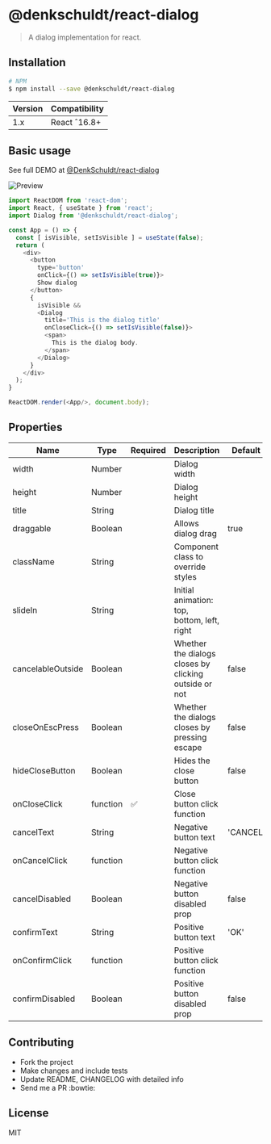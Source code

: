 
# @denkschuldt/react-dialog

> A dialog implementation for react.

## Installation
```bash
# NPM
$ npm install --save @denkschuldt/react-dialog
```
|Version     | Compatibility|
|------------|--------------|
|1.x         | React ˆ16.8+ |

## Basic usage

See full DEMO at [@DenkSchuldt/react-dialog](https://dennyschuldt.com/react-dialog)

<img
  src="./@DenkSchuldt react-dialog.gif"
  alt="Preview"/>

```javascript
import ReactDOM from 'react-dom';
import React, { useState } from 'react';
import Dialog from '@denkschuldt/react-dialog';

const App = () => {
  const [ isVisible, setIsVisible ] = useState(false);
  return (
    <div>
      <button
        type='button'
        onClick={() => setIsVisible(true)}>
        Show dialog
      </button>
      {
        isVisible &&
        <Dialog
          title='This is the dialog title'
          onCloseClick={() => setIsVisible(false)}>
          <span>
            This is the dialog body.
          </span>
        </Dialog>
      }
    </div>
  );
}

ReactDOM.render(<App/>, document.body);

```

## Properties

| Name              | Type     | Required           | Description                                           | Default |
|-------------------|----------|--------------------|-------------------------------------------------------|---------|
| width             | Number   |                    | Dialog width                                          |         |
| height            | Number   |                    | Dialog height                                         |         |
| title             | String   |                    | Dialog title                                          |         |
| draggable         | Boolean  |                    | Allows dialog drag                                    | true    |
| className         | String   |                    | Component class to override styles                    |         |
| slideIn           | String   |                    | Initial animation: top, bottom, left, right           |         |
| cancelableOutside | Boolean  |                    | Whether the dialogs closes by clicking outside or not | false   |
| closeOnEscPress   | Boolean  |                    | Whether the dialogs closes by pressing escape         | false   |
| hideCloseButton   | Boolean  |                    | Hides the close button                                | false   |
| onCloseClick      | function | :white_check_mark: | Close button click function                           |         |
| cancelText        | String   |                    | Negative button text                                  | 'CANCEL'|
| onCancelClick     | function |                    | Negative button click function                        |         |
| cancelDisabled    | Boolean  |                    | Negative button disabled prop                         | false   |
| confirmText       | String   |                    | Positive button text                                  | 'OK'    |
| onConfirmClick    | function |                    | Positive button click function                        |         |
| confirmDisabled   | Boolean  |                    | Positive button disabled prop                         | false   |


## Contributing
* Fork the project
* Make changes and include tests
* Update README, CHANGELOG with detailed info
* Send me a PR :bowtie:


## License

MIT
